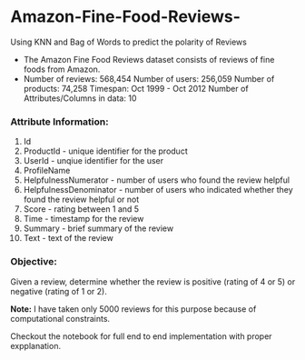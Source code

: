# Amazon-Fine-Food-Reviews-
Using KNN and Bag of Words to predict the polarity of Reviews

* The Amazon Fine Food Reviews dataset consists of reviews of fine foods from Amazon.
* Number of reviews: 568,454 Number of users: 256,059 Number of products: 74,258 Timespan: Oct 1999 - Oct 2012 Number of Attributes/Columns in data: 10

### Attribute Information:
1. Id
2. ProductId - unique identifier for the product
3. UserId - unqiue identifier for the user
4. ProfileName
5. HelpfulnessNumerator - number of users who found the review helpful
6. HelpfulnessDenominator - number of users who indicated whether they found the review helpful or not
7. Score - rating between 1 and 5
8. Time - timestamp for the review
9. Summary - brief summary of the review
10. Text - text of the review

### Objective:
Given a review, determine whether the review is positive (rating of 4 or 5) or negative (rating of 1 or 2).

<b>Note:</b> I have taken only 5000 reviews for this purpose because of computational constraints.

Checkout the notebook for full end to end implementation with proper expplanation.
